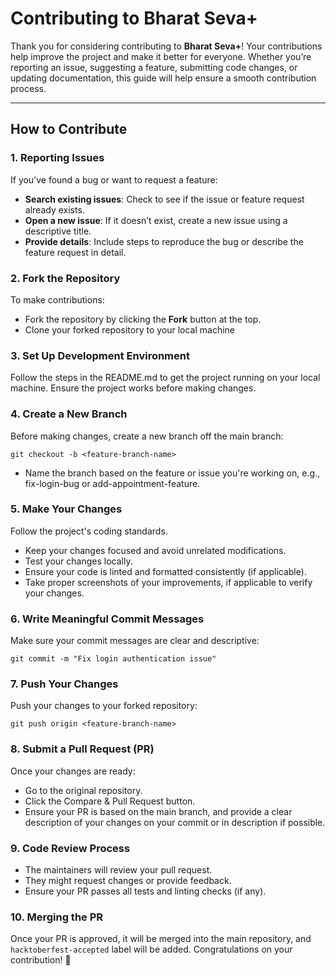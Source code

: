 # Contributing to Bharat Seva+

Thank you for considering contributing to **Bharat Seva+**! Your contributions help improve the project and make it better for everyone. Whether you’re reporting an issue, suggesting a feature, submitting code changes, or updating documentation, this guide will help ensure a smooth contribution process.

---

## How to Contribute

### 1. Reporting Issues
If you’ve found a bug or want to request a feature:
- **Search existing issues**: Check to see if the issue or feature request already exists.
- **Open a new issue**: If it doesn’t exist, create a new issue using a descriptive title.
- **Provide details**: Include steps to reproduce the bug or describe the feature request in detail.

### 2. Fork the Repository
To make contributions:
- Fork the repository by clicking the **Fork** button at the top.
- Clone your forked repository to your local machine

### 3. Set Up Development Environment
Follow the steps in the README.md to get the project running on your local machine. Ensure the project works before making changes.  

### 4. Create a New Branch
Before making changes, create a new branch off the main branch:
```
git checkout -b <feature-branch-name>
```
- Name the branch based on the feature or issue you're working on, e.g., fix-login-bug or add-appointment-feature.

### 5. Make Your Changes
Follow the project's coding standards.
- Keep your changes focused and avoid unrelated modifications.
- Test your changes locally.
- Ensure your code is linted and formatted consistently (if applicable).
- Take proper screenshots of your improvements, if applicable to verify your changes.


### 6. Write Meaningful Commit Messages
Make sure your commit messages are clear and descriptive:
```
git commit -m "Fix login authentication issue"
```

### 7. Push Your Changes
Push your changes to your forked repository:
```
git push origin <feature-branch-name>
```

### 8. Submit a Pull Request (PR)
Once your changes are ready:
- Go to the original repository.
- Click the Compare & Pull Request button.
- Ensure your PR is based on the main branch, and provide a clear description of your changes on your commit or in description if possible.

### 9. Code Review Process
- The maintainers will review your pull request.
- They might request changes or provide feedback.
- Ensure your PR passes all tests and linting checks (if any).

### 10. Merging the PR
Once your PR is approved, it will be merged into the main repository, and ```hacktoberfest-accepted``` label will be added.
Congratulations on your contribution! 🎉
